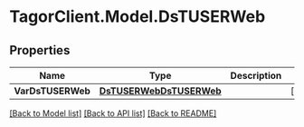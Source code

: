 # TagorClient.Model.DsTUSERWeb

## Properties

Name | Type | Description | Notes
------------ | ------------- | ------------- | -------------
**VarDsTUSERWeb** | [**DsTUSERWebDsTUSERWeb**](DsTUSERWebDsTUSERWeb.md) |  | [optional] 

[[Back to Model list]](../README.md#documentation-for-models) [[Back to API list]](../README.md#documentation-for-api-endpoints) [[Back to README]](../README.md)

